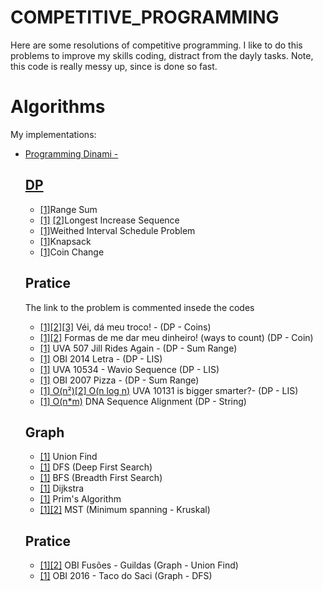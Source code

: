 # COMPETITIVE_PROGRAMMING

  Here are some resolutions of competitive programming. I like to do this problems to improve my skills coding, distract from the dayly tasks. Note, this code is really messy up, since is done so fast.  

# Algorithms
<p>My implementations:</p>
<ul>
    <li>
    <a href="https://en.wikipedia.org/wiki/Dynamic_programming" target="_blank">Programming Dinami - <h2>DP</h2></a>
      <ul>
        <li><a href="ALGORITHMS/dp/range-sum.cpp" target="_blank">[1]</a>Range Sum</li>
        <li><a href="ALGORITHMS/dp/lis-dp.cpp" target="_blank">[1]</a> <a href="ALGORITHMS/dp/lis-bs.cpp">[2]</a>Longest Increase Sequence</li>
        <li><a href="ALGORITHMS/dp/wisp-dp.cpp" target="_blank">[1]</a>Weithed Interval Schedule Problem</li>
        <li><a href="ALGORITHMS/dp/wssp-dp.cpp" target="_blank">[1]</a>Knapsack</li>
        <li><a href="ALGORITHMS/dp/coin-dp.cpp" target="_blank">[1]</a>Coin Change</li>
      </ul>
      <h2>Pratice</h2>
      <p>The link to the problem is commented insede the codes</p>
      <ul>
          <li><a href="OTHERS/meu-troco.cpp">[1]</a><a href="OTHERS/meu-troco2.cpp">[2]</a><a href="OTHERS/meu-troco3.cpp">[3]</a> Véi, dá meu troco! - (DP - Coins)</li>
          <li><a href="OBI/2015/banco-inteligente.cpp">[1]</a><a href="UVA/357-let-count-the-ways.cpp">[2]</a> Formas de me dar meu dinheiro! (ways to count) (DP - Coin)</li>
          <li><a href="UVA/p507.cpp">[1]</a> UVA 507 Jill Rides Again - (DP - Sum Range)</li>
          <li><a href="OBI/2014/letra.cpp">[1]</a> OBI 2014 Letra - (DP - LIS)</li>
          <li><a href="UVA/p10543.cpp">[1]</a> UVA 10534 - Wavio Sequence (DP - LIS)</li>
          <li><a href="OBI/2007/pizza.cpp">[1]</a> OBI 2007 Pizza - (DP - Sum Range)</li>
          <li><a href="UVA/10131-is-bigger-smarter.cpp">[1] O(n²)</a><a href="UVA/10131-is-bigger-smarter2.cpp">[2] O(n log n)</a> UVA 10131 is bigger smarter?- (DP - LIS)</li>
          <li><a href="OTHERS/DNA-Sequence-Alignment.cpp">[1] O(n*m)</a> DNA Sequence Alignment (DP - String)</li>
      </ul>
    </li>
     <h2>Graph</h2>
      <ul>
        <li><a href="ALGORITHMS/graph/union-find.cpp" target="_blank">[1]</a> Union Find</li>
        <li><a href="ALGORITHMS/graph/dfs.cpp" target="_blank">[1]</a> DFS (Deep First Search)</li>
        <li><a href="ALGORITHMS/graph/bfs.cpp" target="_blank">[1]</a> BFS (Breadth First Search)</li>
        <li><a href="ALGORITHMS/graph/dijkstra.cpp" target="_blank">[1]</a> Dijkstra</li>
        <li><a href="ALGORITHMS/graph/prim.cpp" target="_blank">[1]</a> Prim's Algorithm</li>
        <li><a href="ALGORITHMS/graph/mst_fast_one.cpp" target="_blank">[1]</a><a href="ALGORITHMS/graph/mst_fast_one.cpp" target="_blank">[2]</a> MST (Minimum spanning  - Kruskal)</li>
      </ul>
      <h2>Pratice</h2>
      <ul>
          <li><a href="OBI/2010/fusões.cpp">[1]</a><a href="OTHERS/guildas.cpp">[2]</a> OBI Fusões - Guildas (Graph - Union Find)</li>
          <li><a href="OBI/2016/taco_do_saci.cpp">[1]</a> OBI 2016 - Taco do Saci (Graph - DFS)</li>   
      </ul>
</ul>
